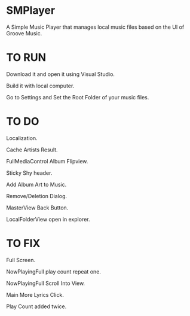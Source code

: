 # SMPlayer
A Simple Music Player that manages local music files based on the UI of Groove Music.

# TO RUN
Download it and open it using Visual Studio.

Build it with local computer.

Go to Settings and Set the Root Folder of your music files.

# TO DO

Localization.

Cache Artists Result.

FullMediaControl Album Flipview.

Sticky Shy header.

Add Album Art to Music.

Remove/Deletion Dialog.

MasterView Back Button.

LocalFolderView open in explorer.

# TO FIX

Full Screen.

NowPlayingFull play count repeat one.

NowPlayingFull Scroll Into View.

Main More Lyrics Click.

Play Count added twice.